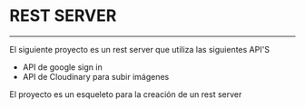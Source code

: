 # REST SERVER
**************************************
El siguiente proyecto es un rest server que utiliza las siguientes API'S

- API de google sign in
- API de Cloudinary para subir imágenes


El proyecto es un esqueleto para la creación de un rest server
